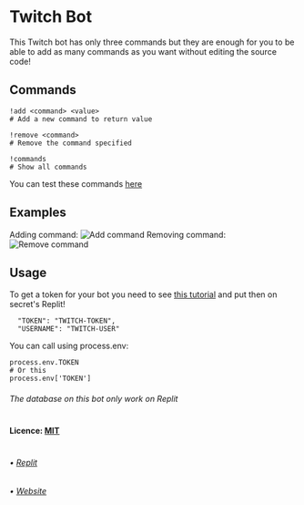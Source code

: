 # Twitch Bot
This Twitch bot has only three commands but they are enough for you to be able to add as many commands as you want without editing the source code!
## Commands
```
!add <command> <value>
# Add a new command to return value

!remove <command>
# Remove the command specified

!commands
# Show all commands
```
You can test these commands [here](https://www.twitch.tv/popout/gurizenit/chat)
## Examples
Adding command:
![Add command](https://i.imgur.com/xFGxB62.jpg)
Removing command:
![Remove command](https://i.imgur.com/gEcowkP.jpg)
## Usage
To get a token for your bot you need to see [this tutorial](https://dev.twitch.tv/docs/authentication) and put then on secret's Replit!
```
  "TOKEN": "TWITCH-TOKEN",
  "USERNAME": "TWITCH-USER"
```
You can call using process.env:
```
process.env.TOKEN
# Or this
process.env['TOKEN']
```
###### The database on this bot only work on Replit
#

#### Licence: [MIT](https://github.com/GuriZenit/twitch-bot/blob/master/LICENSE)
#
###### • [Replit](https://replit.com/repls)
###### • [Website](https://www.gurizenit.tk)
